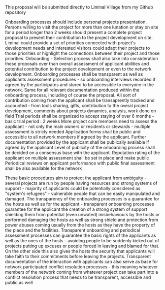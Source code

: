 This proposal will be submitted directly to Liminal Village from my Github repository 

Onboarding processes should include personal projects presentation. Persons willing to visit the project for more than one lunation or stay on site for a period longer than 2 weeks should present a complete project proposal to present their contribution to the project development on site.
Liminal could provide a set of priorities connected with project's development needs and interested visitors could adapt their projects to those priorities or highlight the connections between their project and those priorities.
Onboarding - Selection process shall also take into consideration these proposals over than overall assessment of applicant abilities and potential contribution to the project development or even to the network development.
Onboarding processes shall be transparent as well as applicants assessment procedures - so onboarding interviews recorded if agreed by the participatns and stored to be accessible to everyone in the network. Same for all relevant documentation produced within the onboarding process, including of course the proposal.
All sort of contribution coming from the applicant shall be transaprently tracked and accounted - from tools sharing, gifts, contribution to the overal project development, comments about projects dynamics, analysis, work done on field
Trial periods shall be organized to accept staying of over 6 months - basic trial period : 2 weeks
More project core members need to assess the applicant - not only the main owners or residents or stewards - multiple assessment is stricly needed
Application forms shall be public and accessible to all network members if agreed by the applicant. Further documentation provided by the applicant shall be publically available if agreed by the applicant 
Level of publicity of the onboarding process shall be decided on a consensus base with the applicant.
Reputation rating of the applicant on multiple assessment shall be set in place and make public 
Periodical reviews on applicant performance with public final assessment shall be also available for the network 

These basic procedures aim to protect the applicant from ambiguity - several projects are run by people having resources and strong systems of support - majority of applicants could be potentially considered as "system's refugees" - vulnerable people that can be easily manipulated and damaged.
The transparency of the onboarding processes is a guarantee for the hosts as well as for the applicant - transparent onboarding processes guarantee for the applicant the creation of a strong system of support shielding them from potential (even unwated) misbehaviours by the hosts or performed damaging the hosts as well as strong shield and protection from power abuses coming usually from the hosts as they have the property of the place and the facilities.
Transparent onboarding and periodical assessment processes can guarantee the basic rights of the applicants as well as the ones of the hosts - avoiding people to be suddenly kicked out of projects putting up excuses or people forced in leaving and blamed for that. On the other side this also gives the hosts the security that applicants will take faith to their commitments before leaving the projects.
Transparent documentation of the interaction with applicants can also serve as base for network participated conflict resolution processes - this meaning whatever members of the network coming from whatever project can take part into a conflict resolution process that needs to be transparent, accessible and public as well  


